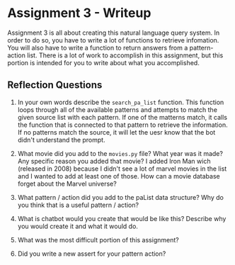 # Assignment 3 - Writeup

Assignment 3 is all about creating this natural language query system.  In order to do so, you have to write a lot of functions to retrieve infomation.  You will also have to write a function to return answers from a pattern-action list.  There is a lot of work to accomplish in this assignment, but this portion is intended for you to write about what you accomplished.

## Reflection Questions
1. In your own words describe the `search_pa_list` function.
This function loops through all of the available patterns and attempts to match the given source list with each pattern.
If one of the matterns match, it calls the function that is connected to that pattern to retrieve the information.
If no patterns match the source, it will let the uesr know that the bot didn't understand the prompt.

2. What movie did you add to the `movies.py` file?  What year was it made? Any specific reason you added that movie?
I added Iron Man wich (released in 2008) because I didn't see a lot of marvel movies in the list and I wanted to add
at least one of those. How can a movie database forget about the Marvel universe?

3. What pattern / action did you add to the paList data structure?  Why do you think that is a useful pattern / action?


4. What is chatbot would you create that would be like this?  Describe why you would create it and what it would do.


5. What was the most difficult portion of this assignment?


6. Did you write a new assert for your pattern action?



